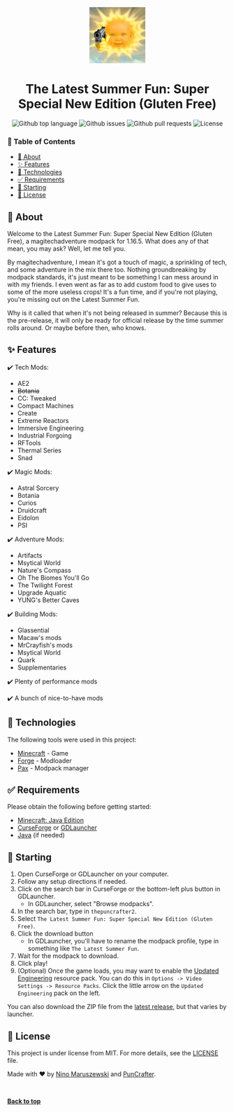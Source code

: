<div align="center" id="top">
  <img src="./modpack/overrides/icon.png" alt="The Latest Summer Fun" />
</div>

<h1 align="center">The Latest Summer Fun: Super Special New Edition (Gluten Free)</h1>

<p align="center">
  <img alt="Github top language" src="https://img.shields.io/github/languages/top/MrAwesomeRocks/the-latest-summer-fun?style=for-the-badge">

  <img alt="Github issues" src="https://img.shields.io/github/issues/MrAwesomeRocks/the-latest-summer-fun?style=for-the-badge" />

  <img alt="Github pull requests" src="https://img.shields.io/github/issues-pr/MrAwesomeRocks/the-latest-summer-fun?style=for-the-badge" />

  <img alt="License" src="https://img.shields.io/github/license/MrAwesomeRocks/the-latest-summer-fun?style=for-the-badge">
</p>

<!-- Status -->

<!-- <h4 align="center">
	🚧  The Latest Summer Fun 🚀 Under construction...  🚧
</h4>

<hr> -->

### :page_with_curl: Table of Contents
- [:dart: About](#dart-about)
- [:sparkles: Features](#sparkles-features)
- [:rocket: Technologies](#rocket-technologies)
- [:white_check_mark: Requirements](#white_check_mark-requirements)
- [:checkered_flag: Starting](#checkered_flag-starting)
- [:memo: License](#memo-license)

## :dart: About

Welcome to the Latest Summer Fun: Super Special New Edition (Gluten Free), a magitechadventure modpack for 1.16.5. What does any of that mean, you may ask? Well, let me tell you.

By magitechadventure, I mean it's got a touch of magic, a sprinkling of tech, and some adventure in the mix there too. Nothing groundbreaking by modpack standards, it's just meant to be something I can mess around in with my friends. I even went as far as to add custom food to give uses to some of the more useless crops! It's a fun time, and if you're not playing, you're missing out on the Latest Summer Fun.

Why is it called that when it's not being released in summer? Because this is the pre-release, it will only be ready for official release by the time summer rolls around. Or maybe before then, who knows.

## :sparkles: Features

:heavy_check_mark: Tech Mods:
- AE2
- ~~Botania~~
- CC: Tweaked
- Compact Machines
- Create
- Extreme Reactors
- Immersive Engineering
- Industrial Forgoing
- RFTools
- Thermal Series
- Snad

:heavy_check_mark: Magic Mods:
- Astral Sorcery
- Botania
- Curios
- Druidcraft
- Eidolon
- PSI

:heavy_check_mark: Adventure Mods:
- Artifacts
- Msytical World
- Nature's Compass
- Oh The Biomes You'll Go
- The Twilight Forest
- Upgrade Aquatic
- YUNG's Better Caves

:heavy_check_mark: Building Mods:
- Glassential
- Macaw's mods
- MrCrayfish's mods
- Msytical World
- Quark
- Supplementaries

:heavy_check_mark: Plenty of performance mods

:heavy_check_mark: A bunch of nice-to-have mods

## :rocket: Technologies

The following tools were used in this project:

- [Minecraft](https://minecraft.net) - Game
- [Forge](https://files.minecraftforge.net/) - Modloader
- [Pax](https://github.com/froehlichA/pax) - Modpack manager

## :white_check_mark: Requirements

Please obtain the following before getting started:

- [Minecraft: Java Edition](https://minecraft.net)
- [CurseForge](https://download.curseforge.com/) or [GDLauncher](https://gdevs.io)
- [Java](https://adoptopenjdk.net/?variant=openjdk16&jvmVariant=openj9) (if needed)

## :checkered_flag: Starting

1. Open CurseForge or GDLauncher on your computer.
2. Follow any setup directions if needed.
3. Click on the search bar in CurseForge or the bottom-left plus button in GDLauncher.
   - In GDLauncher, select "Browse modpacks".
4. In the search bar, type in `thepuncrafter2`.
5. Select `The Latest Summer Fun: Super Special New Edition (Gluten Free)`.
6. Click the download button
   - In GDLauncher, you'll have to rename the modpack profile, type in something like `The Latest Summer Fun`.
7. Wait for the modpack to download.
8. Click play!
9. (Optional) Once the game loads, you may want to enable the [Updated Engineering](https://www.curseforge.com/minecraft/texture-packs/updated-engineering) resource pack. You can do this in `Options -> Video Settings -> Resource Packs`. Click the little arrow on the `Updated Engineering` pack on the left.

You can also download the ZIP file from the [latest release](https://github.com/MrAwesomeRocks/the-latest-summer-fun/releases/latest), but that varies by launcher.

## :memo: License

This project is under license from MIT. For more details, see the [LICENSE](LICENSE.md) file.

Made with :heart: by [Nino Maruszewski](https://github.com/MrAwesomeRocks) and [PunCrafter](https://github.com/puncrafter).

&#xa0;

**[Back to top](#top)**
